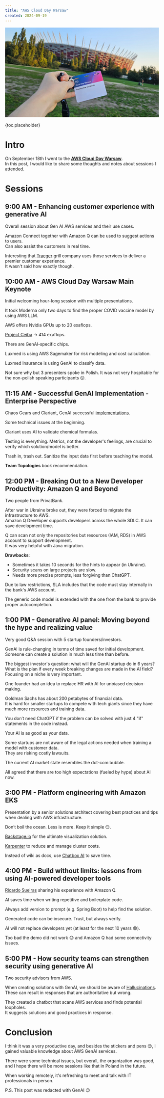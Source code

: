 ```yaml
---
title: "AWS Cloud Day Warsaw"
created: 2024-09-19
---
```


![Warsaw](AWS-cloud-day.png)

{toc.placeholder}

# Intro

On September 18th I went to the **[AWS Cloud Day Warsaw](https://aws.amazon.com/events/cloud-days/warsaw/)**.  
In this post, I would like to share some thoughts and notes about sessions I attended.

# Sessions

## 9:00 AM - Enhancing customer experience with generative AI

Overall session about Gen AI AWS services and their use cases.

Amazon Connect together with Amazon Q can be used to suggest actions to users.  
Can also assist the customers in real time.

Interesting that [Traeger](https://www.traeger.com/) grill company uses those services to deliver a premier customer
experience.  
It wasn't said how exactly though.

## 10:00 AM - AWS Cloud Day Warsaw Main Keynote

Initial welcoming hour-long session with multiple presentations.

It took Moderna only two days to find the proper COVID vaccine model by using AWS LLM.

AWS offers Nvidia GPUs up to 20 exaflops.

[Project Ceiba](https://aws.amazon.com/nvidia/project-ceiba/) -> 414 exaflops.

There are GenAI-specific chips.

Luxmed is using AWS Sagemaker for risk modeling and cost calculation.

Luxmed Insurance is using GenAI to classify data.

Not sure why but 3 presenters spoke in Polish.
It was not very hospitable for the non-polish speaking participants 😕.

## 11:15 AM - Successful GenAI Implementation - Enterprise Perspective

Chaos Gears and Clariant, GenAI
successful [implementations](https://aws.amazon.com/solutions/case-studies/clariant-generative-ai/).

Some technical issues at the beginning.

Clariant uses AI to validate chemical formulas.

Testing is everything. Metrics, not the developer's feelings, are crucial to verify which solution/model is better.

Trash in, trash out. Sanitize the input data first before teaching the model.

**Team Topologies** book recommendation.

## 12:00 PM - Breaking Out to a New Developer Productivity: Amazon Q and Beyond

Two people from PrivatBank.

After war in Ukraine broke out, they were forced to migrate the infrastructure to AWS.  
Amazon Q Developer supports developers across the whole SDLC. It can save development time.

Q can scan not only the repositories but resources (IAM, RDS) in AWS account to support development.  
It was very helpful with Java migration.

**Drawbacks**:

* Sometimes it takes 10 seconds for the hints to appear (in Ukraine).
* Security scans on large projects are slow.
* Needs more precise prompts, less forgiving than ChatGPT.

Due to law restrictions, SLA includes that the code must stay internally in the bank's AWS account.

The generic code model is extended with the one from the bank to provide proper autocompletion.

## 1:00 PM - Generative AI panel: Moving beyond the hype and realizing value

Very good Q&A session with 5 startup founders/investors.

GenAI is rule-changing in terms of time saved for initial development.  
Someone can create a solution in much less time than before.

The biggest investor's question: what will the GenAI startup do in 6 years?  
What is the plan if every week breaking changes are made in the AI field?  
Focusing on a niche is very important.

One founder had an idea to replace HR with AI for unbiased decision-making.

Goldman Sachs has about 200 petabytes of financial data.  
It is hard for smaller startups to compete with tech giants since they have much more resources and training data.

You don’t need ChatGPT if the problem can be solved with just 4 "if" statements in the code instead.

Your AI is as good as your data.

Some startups are not aware of the legal actions needed when training a model with customer data.  
They are risking costly lawsuits.

The current AI market state resembles the dot-com bubble.

All agreed that there are too high expectations (fueled by hype) about AI now.

## 3:00 PM - Platform engineering with Amazon EKS

Presentation by a senior solutions architect covering best practices and tips when dealing with AWS infrastructure.

Don’t boil the ocean. Less is more. Keep it simple 😏.

[Backstage.io](https://backstage.io/) for the ultimate visualization solution.

[Karpenter](https://karpenter.sh/) to reduce and manage cluster costs.

Instead of wiki as docs, use [Chatbox AI](https://chatboxai.app/en) to save time.

## 4:00 PM - Build without limits: lessons from using AI-powered developer tools

[Ricardo Sueiras](https://community.aws/@ricsueaws) sharing his experience with Amazon Q.

AI saves time when writing repetitive and boilerplate code.

Always add version to prompt (e.g. Spring Boot) to help find the solution.

Generated code can be insecure. Trust, but always verify.

AI will not replace developers yet (at least for the next 10 years 😅).

Too bad the demo did not work 😞 and Amazon Q had some connectivity issues.

## 5:00 PM - How security teams can strengthen security using generative AI

Two security advisors from AWS.

When creating solutions with GenAI, we should be aware
of [Hallucinations](https://en.wikipedia.org/wiki/Hallucination_(artificial_intelligence)).  
These can result in responses that are authoritative but wrong.

They created a chatbot that scans AWS services and finds potential loopholes.  
It suggests solutions and good practices in response.

# Conclusion

I think it was a very productive day, and besides the stickers and pens 😊, I gained valuable knowledge about AWS GenAI
services.

There were some technical issues, but overall, the organization was good, and I hope there will be more sessions like
that in Poland in the future.

When working remotely, it's refreshing to meet and talk with IT professionals in person.

P.S. This post was redacted with GenAI 😉
